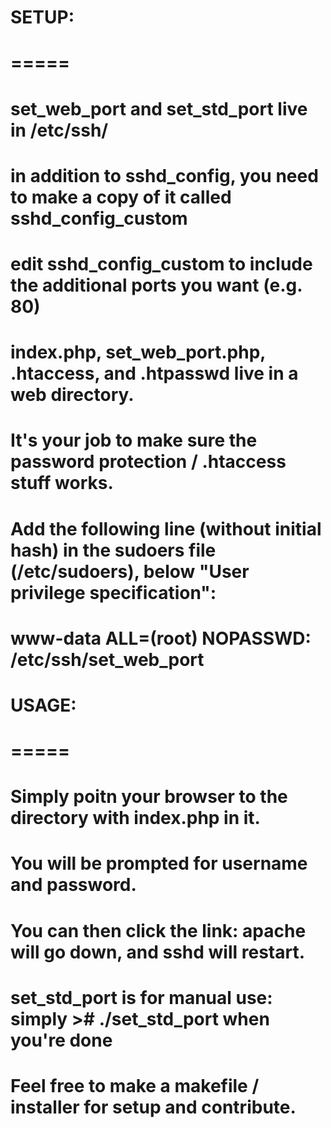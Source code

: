# SETUP:
# =====
# set_web_port and set_std_port live in /etc/ssh/
# in addition to sshd_config, you need to make a copy of it called sshd_config_custom
# edit sshd_config_custom to include the additional ports you want (e.g. 80)
#
# index.php, set_web_port.php, .htaccess, and .htpasswd live in a web directory.
# It's your job to make sure the password protection / .htaccess stuff works.
#
# Add the following line (without initial hash) in the sudoers file (/etc/sudoers), below "User privilege specification":
# www-data        ALL=(root)      NOPASSWD: /etc/ssh/set_web_port
#
# USAGE:
# =====
# Simply poitn your browser to the directory with index.php in it.
# You will be prompted for username and password.
# You can then click the link: apache will go down, and sshd will restart.
#
# set_std_port is for manual use: simply ># ./set_std_port when you're done
# 
# Feel free to make a makefile / installer for setup and contribute.